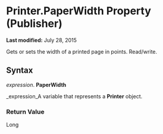 
# Printer.PaperWidth Property (Publisher)

 **Last modified:** July 28, 2015

Gets or sets the width of a printed page in points. Read/write.

## Syntax

 _expression_. **PaperWidth**

 _expression_A variable that represents a  **Printer** object.


### Return Value

Long

